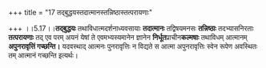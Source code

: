 +++
title = "17 तद्बुद्धयस्तदात्मानस्तन्निष्ठास्तत्परायणाः"

+++
।।5.17।।**तद्बुद्धयः** तथाविधात्मदर्शनाध्यवसायाः **तदात्मानः**
तद्विषयमनसः **तन्निष्ठाः** तदभ्यासनिरताः **तत्परायणाः** तद् एव परम् अयनं
येषां ते एवमभ्यस्यमानेन ज्ञानेन **निर्धूत**प्राचीन**कल्मषाः** तथाविधम्
आत्मानम् **अपुनरावृत्तिं गच्छन्ति।** यदवस्थाद् आत्मनः पुनरावृत्तिः न
विद्यते स आत्मा अपुनरावृत्तिः स्वेन रूपेण अवस्थितः तम् आत्मानं गच्छन्ति
इत्यर्थः।
